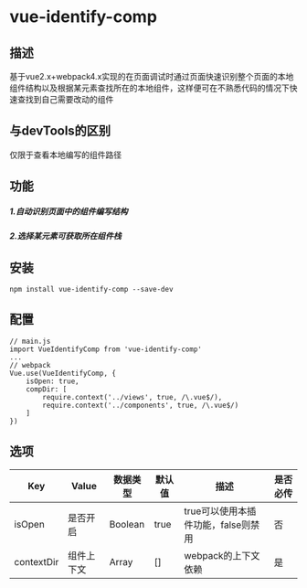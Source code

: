 # vue-identify-comp
## 描述
基于vue2.x+webpack4.x实现的在页面调试时通过页面快速识别整个页面的本地组件结构以及根据某元素查找所在的本地组件，这样便可在不熟悉代码的情况下快速查找到自己需要改动的组件
## 与devTools的区别
仅限于查看本地编写的组件路径
## 功能
##### 1.自动识别页面中的组件编写结构
##### 2.选择某元素可获取所在组件栈

## 安装
```
npm install vue-identify-comp --save-dev
```

## 配置
```
// main.js
import VueIdentifyComp from 'vue-identify-comp'
...
// webpack
Vue.use(VueIdentifyComp, {
    isOpen: true,
    compDir: [
        require.context('../views', true, /\.vue$/),
        require.context('../components', true, /\.vue$/)
    ]
})
```

## 选项
| Key | Value | 数据类型 | 默认值 | 描述 | 是否必传 |
| --- | --- | --- | --- | --- | --- |
| isOpen | 是否开启 | Boolean | true | true可以使用本插件功能，false则禁用 | 否 |
|contextDir | 组件上下文 | Array | [] |webpack的上下文依赖 | 是|